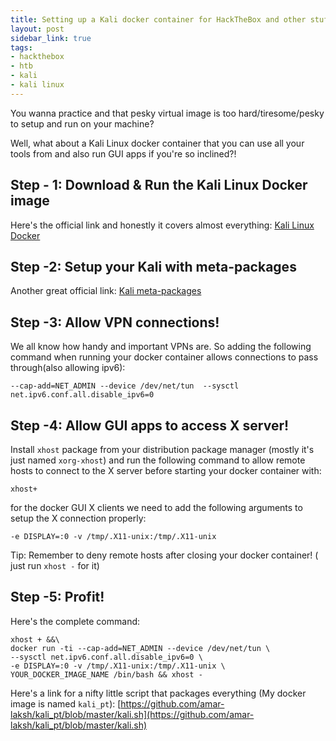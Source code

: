 ```yaml
---
title: Setting up a Kali docker container for HackTheBox and other stuff.
layout: post
sidebar_link: true
tags:
- hackthebox
- htb
- kali
- kali linux
---
```


You wanna practice and that pesky virtual image is too hard/tiresome/pesky to setup and run on your machine?

Well, what about a Kali Linux docker container that you can use all your tools from and also run GUI apps if you're so inclined?!

## Step - 1: Download & Run the Kali Linux Docker image

Here's the official link and honestly it covers almost everything: [Kali Linux Docker](https://www.kali.org/news/official-kali-linux-docker-images/)


## Step -2: Setup your Kali with meta-packages
Another great official link: [Kali meta-packages](https://www.kali.org/news/kali-linux-metapackages/)

## Step -3: Allow VPN connections!
We all know how handy and important VPNs are.
So adding the following command when running your docker container allows connections to pass through(also allowing ipv6):
```
--cap-add=NET_ADMIN --device /dev/net/tun  --sysctl net.ipv6.conf.all.disable_ipv6=0
```

## Step -4: Allow GUI apps to access X server!
Install `xhost` package from your distribution package manager (mostly it's just named `xorg-xhost`)
and run the following command to allow remote hosts to connect to the X server before starting your docker container with:
```
xhost+
```

for the docker GUI X clients we need to add the following arguments to setup the X connection properly:
```
-e DISPLAY=:0 -v /tmp/.X11-unix:/tmp/.X11-unix
```

Tip: Remember to deny remote hosts after closing your docker container! ( just run `xhost -` for it)

## Step -5: Profit!

Here's the complete command:

```
xhost + &&\ 
docker run -ti --cap-add=NET_ADMIN --device /dev/net/tun \
--sysctl net.ipv6.conf.all.disable_ipv6=0 \
-e DISPLAY=:0 -v /tmp/.X11-unix:/tmp/.X11-unix \
YOUR_DOCKER_IMAGE_NAME /bin/bash && xhost -
```

Here's a link for a nifty little script that packages everything (My docker image is named `kali_pt`): [https://github.com/amar-laksh/kali_pt/blob/master/kali.sh](https://github.com/amar-laksh/kali_pt/blob/master/kali.sh)
